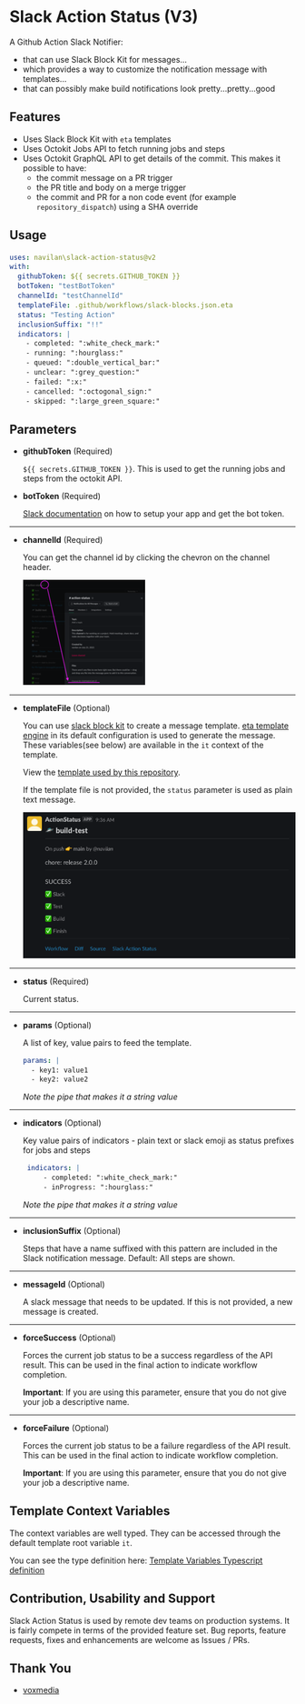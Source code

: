 # Slack Action Status (V3)

A Github Action Slack Notifier:

* that can use Slack Block Kit for messages...
* which provides a way to customize the notification message with templates...
* that can possibly make build notifications look pretty...pretty...good

## Features

* Uses Slack Block Kit with `eta` templates
* Uses Octokit Jobs API to fetch running jobs and steps
* Uses Octokit GraphQL API to get details of the commit. This makes it possible to have:
  * the commit message on a PR trigger
  * the PR title and body on a merge trigger
  * the commit and PR for a non code event (for example `repository_dispatch`) using a SHA override

## Usage

```yaml
uses: navilan\slack-action-status@v2
with:
  githubToken: ${{ secrets.GITHUB_TOKEN }}
  botToken: "testBotToken"
  channelId: "testChannelId"
  templateFile: .github/workflows/slack-blocks.json.eta
  status: "Testing Action"
  inclusionSuffix: "!!" 
  indicators: |
    - completed: ":white_check_mark:"
    - running: ":hourglass:"
    - queued: ":double_vertical_bar:"
    - unclear: ":grey_question:"
    - failed: ":x:"
    - cancelled: ":octogonal_sign:"
    - skipped: ":large_green_square:"
```

## Parameters

* **githubToken** (Required)

    `${{ secrets.GITHUB_TOKEN }}`. This is used to get the running jobs and steps from the octokit API.

* **botToken** (Required)

   [Slack documentation](https://api.slack.com/authentication/token-types#bot) on how to setup your app and get the bot token.

---

* **channelId** (Required)

    You can get the channel id by clicking the chevron on the channel header.

    ![Channel ID](./docs/ChannelId-small.png)

---

* **templateFile** (Optional)

   You can use [slack block kit](https://api.slack.com/block-kit) to create a message template. [eta template engine](https://eta.js.org/) in its default configuration is used to generate the message. These variables(see below) are available in the `it` context of the template.

   View the [template used by this repository](.github/workflows/slack-blocks.json.eta).

   If the template file is not provided, the `status` parameter is used
   as plain text message.

   ![Slack Message](./docs/ChannelMessage.png)

---

* **status** (Required)

   Current status.

---

* **params** (Optional)

    A list of key, value pairs to feed the template.

    ```yaml
    params: |
      - key1: value1
      - key2: value2
    ```

    _Note the pipe that makes it a string value_

---

* **indicators** (Optional)

   Key value pairs of indicators - plain text or slack emoji as status prefixes for jobs and steps

   ```yaml
    indicators: |
        - completed: ":white_check_mark:"
        - inProgress: ":hourglass:"
    ```

    _Note the pipe that makes it a string value_

---

* **inclusionSuffix** (Optional)

    Steps that have a name suffixed with this pattern are included in the Slack notification message. Default: All steps are shown.

---

* **messageId** (Optional)

    A slack message that needs to be updated. If this is not provided, a new message is created.

---

* **forceSuccess** (Optional)

    Forces the current job status to be a success regardless of the API result. This can be used in the
    final action to indicate workflow completion.

    **Important**: If you are using this parameter, ensure that you do not give your job a descriptive name.

---

* **forceFailure** (Optional)

    Forces the current job status to be a failure regardless of the API result. This can be used in the
    final action to indicate workflow completion.

    **Important**: If you are using this parameter, ensure that you do not give your job a descriptive name.

## Template Context Variables

The context variables are well typed. They can be accessed through the default template root variable `it`.

You can see the type definition here:
[Template Variables Typescript definition](./src/types.d.ts)

## Contribution, Usability and Support

Slack Action Status is used by remote dev teams on production systems. It is fairly compete in terms of the
provided feature set. Bug reports, feature requests, fixes and enhancements are welcome as Issues / PRs.

## Thank You

* [voxmedia](https://github.com/voxmedia/github-action-slack-notify-build)
